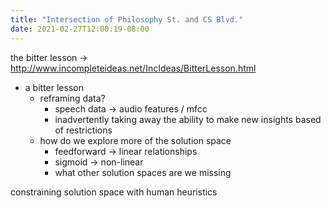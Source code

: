 ```yaml
---
title: "Intersection of Philosophy St. and CS Blvd."
date: 2021-02-27T12:00:19-08:00
---
```


the bitter lesson → http://www.incompleteideas.net/IncIdeas/BitterLesson.html

-   a bitter lesson
    -   reframing data?
        -   speech data → audio features / mfcc
        -   inadvertently taking away the ability to make new insights based of restrictions
    -   how do we explore more of the solution space
        -   feedforward → linear relationships
        -   sigmoid → non-linear
        -   what other solution spaces are we missing



constraining solution space with human heuristics
